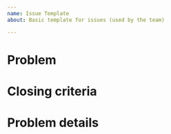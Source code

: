```yaml
---
name: Issue Template
about: Basic template for issues (used by the team)

---
```


<!-- < < < < < < < < < < < < < < < < < < < < < < < < < < < < < < < < < ☺ 
v                            ✰  Thanks for opening an issue! ✰    
v    Before smashing the submit button please review the template.
v    Please also ensure that this is not a duplicate issue :)  
☺ > > > > > > > > > > > > > > > > > > > > > > > > > > > > > > > > >  -->

# Problem

<!-- Please write a concise 1-3 line problem. -->

# Closing criteria

<!-- Please write a satisfiable criteria for closing this issue. -->


# Problem details

<!-- Please describe the problem in all detail. -->
